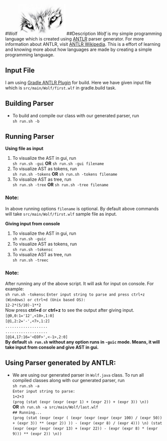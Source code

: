 #Wolf <img src="https://github.com/last-stand/wolf/blob/master/eyes.png" width="150" height="100" />
##Description
_Wolf_ is my simple programming language which is created using [ANTLR](http://www.antlr.org/) parser generator. For more information about ANTLR, visit [ANTLR Wikipedia](https://en.wikipedia.org/wiki/ANTLR). This is a effort of learning and knowing more about how languages are made by creating a simple programming language.

## Input File
I am using [Gradle ANTLR Plugin](https://docs.gradle.org/current/userguide/antlr_plugin.html) for build. Here we have given input file which is `src/main/Wolf/first.wlf` in gradle.build task.

## Building Parser
* To build and  compile our class with our generated parser, run <br />
  `sh run.sh -b`

## Running Parser
**Using file as input**
1. To visualize the AST in gui, run <br />
  `sh run.sh -gui` **OR** `sh run.sh -gui filename`
2. To visualize AST as tokens, run <br />
  `sh run.sh -tokens` **OR** `sh run.sh -tokens filename`
3. To visualize AST as tree, run <br />
  `sh run.sh -tree` **OR** `sh run.sh -tree filename`
### Note:
  In above running options `filename` is optional. By default above commands will take `src/main/Wolf/first.wlf` sample file as input.

**Giving input from console**
1. To visualize the AST in gui, run <br />
  `sh run.sh -guic`
2. To visualize AST as tokens, run <br />
  `sh run.sh -tokensc`
3. To visualize AST as tree, run <br />
  `sh run.sh -treec`
### Note:
After running any of the above script. It will ask for input on console. For example:<br />
`sh run.sh -tokensc`
`Enter input string to parse and press ctrl+z (Windows) or ctrl+d (Unix based OS):`<br />
`12-2*(5/10)-1**2`<br />
Now press **ctrl+d** or **ctrl+z** to see the output after giving input.<br />
`[@0,0:1='12',<10>,1:0]`<br />
`[@1,2:2='-',<7>,1:2]`<br />
`...................`<br />
`...................`<br />
`[@14,17:16='<EOF>',<-1>,2:0]`<br />
**By default `sh run.sh` without any option runs in `-guic` mode. Means, it will take input from console and give AST in gui.**

## Using Parser generated by ANTLR:
* We are using our generated parser in `Wolf.java` class. To run all compiled classes along with our generated parser, run <br />
`sh run.sh -a`<br />
`Enter input string to parse:`<br />
`1+2+3`<br />
`(prog (stat (expr (expr (expr 1) + (expr 2)) + (expr 3)) \n))`<br />
**OR**
`sh run.sh -a src/main/Wolf/last.wlf`<br />
`## Running...`<br />
`(prog (stat (expr (expr ( (expr (expr (expr (expr 100) / (expr 50)) + (expr 3)) ** (expr 2)) )) - (expr (expr 8) / (expr 4))) \n) (stat (expr (expr (expr (expr 13) + (expr 22)) - (expr (expr 8) * (expr 9))) ** (expr 2)) \n))`
